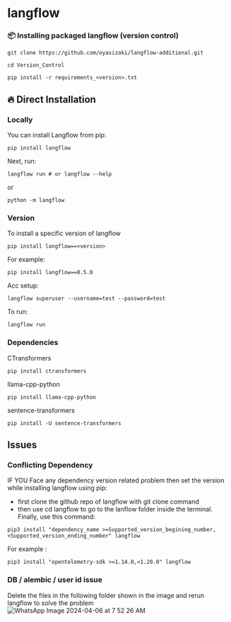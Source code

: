 # langflow

### 📦 <b>Installing packaged langflow (version control)</b>

```shell
git clone https://github.com/oyasizaki/langflow-additional.git
```
```shell
cd Version_Control
```


```shell
pip install -r requirements_<version>.txt
```

## 🔥 Direct Installation
### <b>Locally</b>
You can install Langflow from pip:

```shell
pip install langflow
```

Next, run:
```shell
langflow run # or langflow --help
```

or

```shell
python -m langflow
```
### <b>Version</b>
To install a specific version of langflow 
```shell
pip install langflow==<version>
```
For example:
```shell
pip install langflow==0.5.0
```
Acc setup:
```shell
langflow superuser --username=test --password=test
```
To run:
```shell
langflow run
```




### <b>Dependencies</b>
CTransformers
```shell
pip install ctransformers
```
llama-cpp-python
```shell
pip install llama-cpp-python
```
sentence-transformers
```shell
pip install -U sentence-transformers
```

## Issues

### <b>Conflicting Dependency</b>

IF YOU Face any dependency version related problem then set the version while installing langflow using pip:
* first clone the github repo of langflow with git clone command
* then use cd langflow to go to the lanflow folder inside the terminal. Finally, use this command:
```shell
pip3 install "dependency_name >=Supported_version_begining_number,<Supported_version_ending_number" langflow
```
For example :
```shell
pip3 install "opentelemetry-sdk >=1.14.0,<1.20.0" langflow
```

### <b>DB / alembic / user id issue</b>
Delete the files in the following folder shown in the image and rerun langflow to solve the problem
![WhatsApp Image 2024-04-06 at 7 52 26 AM](https://github.com/oyasizaki/langflow-additional/assets/118342512/4f8f2ad7-c618-4594-972e-24ed7bbb1f0c)


